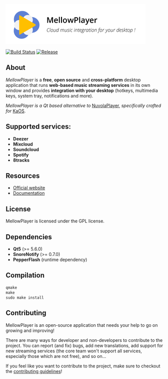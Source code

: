 ![MellowPlayer banner](docs/_static/banner.png)

[![Build Status](https://semaphoreci.com/api/v1/projects/8f479e85-a11e-4a76-8124-954ba3876dd7/633096/shields_badge.svg)](https://semaphoreci.com/colinduquesnoy/mellowplayer)
[![Release](https://img.shields.io/github/release/ColinDuquesnoy/MellowPlayer.svg)](https://github.com/ColinDuquesnoy/MellowPlayer/releases)

## About

*MellowPlayer* is a **free**, **open source** and **cross-platform** desktop application
that runs **web-based music streaming services** in its own window and
provides **integration with your desktop** (hotkeys, multimedia keys, system tray,
notifications and more).

*MellowPlayer is a Qt based alternative to* [NuvolaPlayer](https://tiliado.eu/nuvolaplayer/),
*specifically crafted for* [KaOS](http://kaosx.us/).

## Supported services:

- **Deezer**
- **Mixcloud**
- **Soundcloud**
- **Spotify**
- **8tracks**


## Resources

- [Official website](http://colinduquesnoy.github.io/MellowPlayer/)
- [Documentation](http://mellowplayer.readthedocs.org/en/webengine/)

## License

MellowPlayer is licensed under the GPL license.

## Dependencies

- **Qt5** (>= 5.6.0)
- **SnoreNotify** (>= 0.7.0)
- **PepperFlash** (runtime dependency)


## Compilation

```
qmake
make
sudo make install
```

## Contributing

MellowPlayer is an open-source application that needs your help to go on growing and improving!

There are many ways for developer and non-developers to contribute to the project. You can report (and fix) bugs, add new translations, add support for new streaming services (the core team won't support all services, especially those which are not free), and so on...

If you feel like you want to contribute to the project, make sure to checkout the [contributing guidelines](https://github.com/ColinDuquesnoy/MellowPlayer/blob/master/CONTRIBUTING.rst)!
